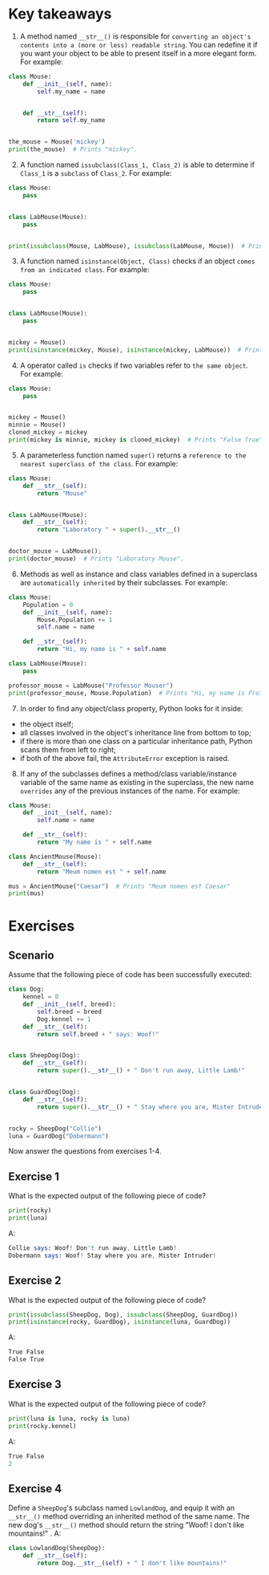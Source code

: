 # Key takeaways

1. A method named `__str__()` is responsible for `converting an object's contents into a (more or less) readable string`. You can redefine it if you want your object to be able to present itself in a more elegant form. For example:
```py
class Mouse:
    def __init__(self, name):
        self.my_name = name


    def __str__(self):
        return self.my_name


the_mouse = Mouse('mickey')
print(the_mouse)  # Prints "mickey". 
```

2. A function named `issubclass(Class_1, Class_2)` is able to determine if `Class_1` is a `subclass` of `Class_2`. For example:
```py
class Mouse:
    pass


class LabMouse(Mouse):
    pass


print(issubclass(Mouse, LabMouse), issubclass(LabMouse, Mouse))  # Prints "False True"
```

3. A function named `isinstance(Object, Class)` checks if an object `comes from an indicated class`. For example:
```py
class Mouse:
    pass


class LabMouse(Mouse):
    pass


mickey = Mouse()
print(isinstance(mickey, Mouse), isinstance(mickey, LabMouse))  # Prints "True False".
```

4. A operator called `is` checks if two variables refer to `the same object`. For example:
```py
class Mouse:
    pass


mickey = Mouse()
minnie = Mouse()
cloned_mickey = mickey
print(mickey is minnie, mickey is cloned_mickey)  # Prints "False True".
```

5. A parameterless function named `super()` returns a `reference to the nearest superclass of the class`. For example:
```py
class Mouse:
    def __str__(self):
        return "Mouse"


class LabMouse(Mouse):
    def __str__(self):
        return "Laboratory " + super().__str__()


doctor_mouse = LabMouse();
print(doctor_mouse)  # Prints "Laboratory Mouse".
```

6. Methods as well as instance and class variables defined in a superclass are `automatically inherited` by their subclasses. For example:
```py
class Mouse:
    Population = 0
    def __init__(self, name):
        Mouse.Population += 1
        self.name = name

    def __str__(self):
        return "Hi, my name is " + self.name

class LabMouse(Mouse):
    pass

professor_mouse = LabMouse("Professor Mouser")
print(professor_mouse, Mouse.Population)  # Prints "Hi, my name is Professor Mouser 1"
```

7. In order to find any object/class property, Python looks for it inside:

  - the object itself;
  - all classes involved in the object's inheritance line from bottom to top;
  - if there is more than one class on a particular inheritance path, Python scans them from left to right;
  - if both of the above fail, the `AttributeError` exception is raised.

8. If any of the subclasses defines a method/class variable/instance variable of the same name as existing in the superclass, the new name `overrides` any of the previous instances of the name. For example:
```py
class Mouse:
    def __init__(self, name):
        self.name = name

    def __str__(self):
        return "My name is " + self.name

class AncientMouse(Mouse):
    def __str__(self):
        return "Meum nomen est " + self.name

mus = AncientMouse("Caesar")  # Prints "Meum nomen est Caesar"
print(mus)
```

# Exercises
## Scenario

Assume that the following piece of code has been successfully executed:
```py
class Dog:
    kennel = 0
    def __init__(self, breed):
        self.breed = breed
        Dog.kennel += 1
    def __str__(self):
        return self.breed + " says: Woof!"


class SheepDog(Dog):
    def __str__(self):
        return super().__str__() + " Don't run away, Little Lamb!"


class GuardDog(Dog):
    def __str__(self):
        return super().__str__() + " Stay where you are, Mister Intruder!"


rocky = SheepDog("Collie")
luna = GuardDog("Dobermann")
```

Now answer the questions from exercises 1-4.

## Exercise 1
What is the expected output of the following piece of code?
```py
print(rocky)
print(luna)
```
A:
```s
Collie says: Woof! Don't run away, Little Lamb!
Dobermann says: Woof! Stay where you are, Mister Intruder!
```


## Exercise 2
What is the expected output of the following piece of code?
```py
print(issubclass(SheepDog, Dog), issubclass(SheepDog, GuardDog))
print(isinstance(rocky, GuardDog), isinstance(luna, GuardDog))
```
A:
```s
True False
False True
```

## Exercise 3
What is the expected output of the following piece of code?
```py
print(luna is luna, rocky is luna)
print(rocky.kennel)
```
A:
```s
True False
2
```

## Exercise 4
Define a `SheepDog`'s subclass named `LowlandDog`, and equip it with an `__str__()` method overriding an inherited method of the same name. The new dog's `__str__()` method should return the string "Woof! I don't like mountains!" .
A:
```py
class LowlandDog(SheepDog):
	def __str__(self):
		return Dog.__str__(self) + " I don't like mountains!"
```
